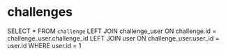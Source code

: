 challenges
==========

SELECT * FROM `challenge` LEFT JOIN challenge_user 
ON 
challenge.id = challenge_user.challenge_id 
LEFT JOIN user
ON
challenge_user.user_id = user.id
WHERE user.id = 1